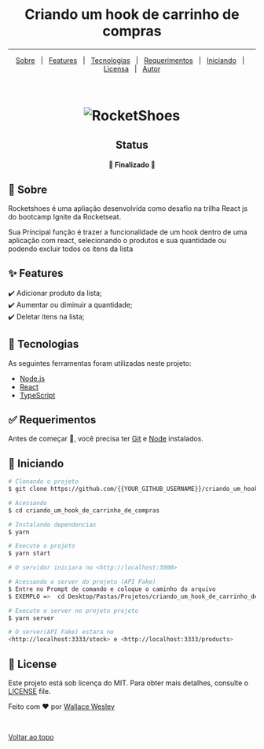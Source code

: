 <h1 align="center">Criando um hook de carrinho de compras</h1>

<hr>

<p align="center">
  <a href="#dart-about">Sobre</a> &#xa0; | &#xa0; 
  <a href="#sparkles-features">Features</a> &#xa0; | &#xa0;
  <a href="#rocket-technologies">Tecnologias</a> &#xa0; | &#xa0;
  <a href="#white_check_mark-requirements">Requerimentos</a> &#xa0; | &#xa0;
  <a href="#checkered_flag-starting">Iniciando</a> &#xa0; | &#xa0;
  <a href="#memo-license">Licensa</a> &#xa0; | &#xa0;
  <a href="https://github.com/{{YOUR_GITHUB_USERNAME}}" target="_blank">Autor</a>
</p>

<br>

<h1 align="center">
  <img alt="RocketShoes" title="#RocketShoes" src="./src/assets/images/rocketShoes.png" />
</h1>

<h2 align="center">Status </h2>

<h4 align="center"> 
	🚀 Finalizado 🚀 
</h4> 

## :dart: Sobre ##

Rocketshoes é uma apliação desenvolvida como desafio na trilha React js do bootcamp Ignite da Rocketseat.

Sua Principal função é trazer a funcionalidade de um hook dentro de uma aplicação com react, selecionando o produtos e sua quantidade ou podendo excluir todos os itens da lista

## :sparkles: Features ##

:heavy_check_mark: Adicionar produto da lista;\
:heavy_check_mark: Aumentar ou diminuir a quantidade;\
:heavy_check_mark: Deletar itens na lista;

## :rocket: Tecnologias ##

As seguintes ferramentas foram utilizadas neste projeto:

- [Node.js](https://nodejs.org/en/)
- [React](https://pt-br.reactjs.org/)
- [TypeScript](https://www.typescriptlang.org/)

## :white_check_mark: Requerimentos ##

Antes de começar :checkered_flag:, você precisa ter [Git](https://git-scm.com) e [Node](https://nodejs.org/en/) instalados.

## :checkered_flag: Iniciando ##

```bash
# Clonando o projeto
$ git clone https://github.com/{{YOUR_GITHUB_USERNAME}}/criando_um_hook_de_carrinho_de_compras

# Acessando
$ cd criando_um_hook_de_carrinho_de_compras

# Instalando dependencias
$ yarn

# Execute o projeto
$ yarn start

# O servidor iniciara no <http://localhost:3000>

# Acessando o server do projeto (API Fake)
$ Entre no Prompt de comando e coloque o caminho do arquivo
$ EXEMPLO =>  cd Desktop/Pastas/Projetos/criando_um_hook_de_carrinho_de_compras

# Execute o server no projeto projeto
$ yarn server

# O server(API Fake) estara no 
<http://localhost:3333/stock> e <http://localhost:3333/products>

```

## :memo: License ##

Este projeto está sob licença do MIT. Para obter mais detalhes, consulte o [LICENSE](./LICENSE) file.


Feito com :heart: por <a href="https://github.com/wallacewolv" target="_blank">Wallace Wesley</a>

&#xa0;

<a href="#top">Voltar ao topo</a>
